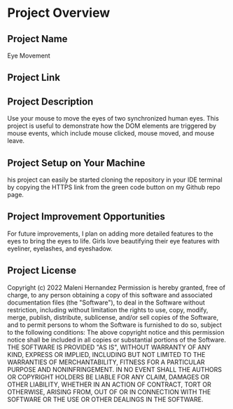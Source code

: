 # Project Overview
## Project Name
Eye Movement
## Project Link

## Project Description
Use your mouse to move the eyes of two synchronized human eyes.  This project is useful to demonstrate how the DOM elements are triggered by mouse events, which include mouse clicked, mouse moved, and mouse leave.
## Project Setup on Your Machine
his project can easily be started cloning the repository in your IDE terminal by copying the HTTPS link from the green code button on my Github repo page. 
## Project Improvement Opportunities
 For future improvements, I plan on adding more detailed features to the eyes to bring the eyes to life. Girls love beautifying their eye features with eyeliner, eyelashes, and eyeshadow.
## Project License
Copyright (c) 2022 Maleni Hernandez 
Permission is hereby granted, free of charge, to any person obtaining a copy of this software and associated documentation files (the "Software"), to deal in the Software without restriction, including without limitation the rights to use, copy, modify, merge, publish, distribute, sublicense, and/or sell copies of the Software, and to permit persons to whom the Software is furnished to do so, subject to the following conditions: 
The above copyright notice and this permission notice shall be included in all copies or substantial portions of the Software. THE SOFTWARE IS PROVIDED "AS IS", WITHOUT WARRANTY OF ANY KIND, EXPRESS OR IMPLIED, INCLUDING BUT NOT LIMITED TO THE WARRANTIES OF MERCHANTABILITY, FITNESS FOR A PARTICULAR PURPOSE AND NONINFRINGEMENT. IN NO EVENT SHALL THE AUTHORS OR COPYRIGHT HOLDERS BE LIABLE FOR ANY CLAIM, DAMAGES OR OTHER LIABILITY, WHETHER IN AN ACTION OF CONTRACT, TORT OR OTHERWISE, ARISING FROM, OUT OF OR IN CONNECTION WITH THE SOFTWARE OR THE USE OR OTHER DEALINGS IN THE SOFTWARE.
